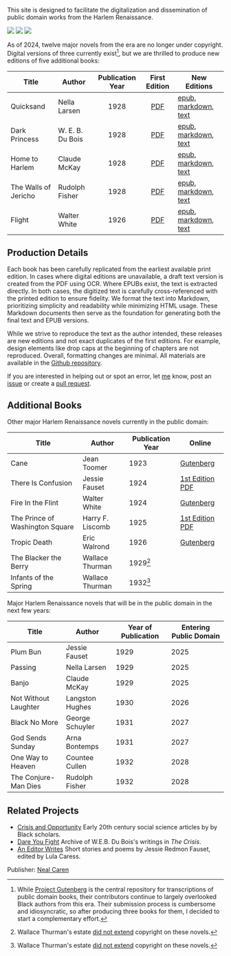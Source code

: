 This site is designed to facilitate the digitalization and dissemination of public domain works from the Harlem Renaissance. 

[![](https://github.com/nealcaren/crisis-and-opportunity-books/raw/main/books/dark-princess/dark-princess-1928.jpg)](https://github.com/nealcaren/crisis-and-opportunity-books/raw/main/books/dark-princess/dark-princess-1928.epub) [![](https://github.com/nealcaren/crisis-and-opportunity-books/raw/main/books/dark-princess/dark-princess-1928.jpg)](https://github.com/nealcaren/crisis-and-opportunity-books/raw/main/books/dark-princess/dark-princess-1928.epub) [![](https://github.com/nealcaren/crisis-and-opportunity-books/raw/main/books/dark-princess/dark-princess-1928.jpg)](https://github.com/nealcaren/crisis-and-opportunity-books/raw/main/books/dark-princess/dark-princess-1928.epub)


As of 2024, twelve major novels from the era are no longer under copyright. Digital versions of three currently exist[^g], but we are thrilled to produce new editions of five additional books:

[^g]: While [Project Gutenberg](http://gutenberg.org) is the central repository for transcriptions of public domain books, their contributors continue to largely overlooked Black authors from this era. Their submission process is cumbersome and idiosyncratic, so after producing three books for them, I decided to start a complementary effort. 


| Title                          | Author            | Publication Year | First Edition | New Editions | 
|-------------------------------|-------------------|:-------------------:|:----: |------ |
| Quicksand                     | Nella Larsen      | 1928 | [PDF](https://raw.githubusercontent.com/nealcaren/crisis-and-opportunity-books/main/books/quicksand/quicksand-1928.pdf)                | [epub](https://raw.githubusercontent.com/nealcaren/crisis-and-opportunity-books/main/books/quicksand/quicksand.epub), [markdown](https://raw.githubusercontent.com/nealcaren/crisis-and-opportunity-books/main/books/quicksand/quicksand.md), [text](https://raw.githubusercontent.com/nealcaren/crisis-and-opportunity-books/main/books/quicksand/quicksand.txt) |
| Dark Princess                | W. E. B. Du Bois  | 1928             | [PDF](https://github.com/nealcaren/crisis-and-opportunity-books/raw/main/books/dark-princess/dark-princess-1928.pdf)  | [epub](https://github.com/nealcaren/crisis-and-opportunity-books/raw/main/books/dark-princess/dark-princess.epub), [markdown](https://github.com/nealcaren/crisis-and-opportunity-books/raw/main/books/dark-princess/dark-princess.md), [text](https://github.com/nealcaren/crisis-and-opportunity-books/raw/main/books/dark-princess/dark-princess.txt) |
| Home to Harlem                | Claude McKay      | 1928        | [PDF](https://raw.githubusercontent.com/nealcaren/crisis-and-opportunity-books/main/books/home-to-harlem/home-to-harlem-1928.pdf)    |  [epub](https://raw.githubusercontent.com/nealcaren/crisis-and-opportunity-books/main/books/home-to-harlem/home-to-harlem.epub), [markdown](https://raw.githubusercontent.com/nealcaren/crisis-and-opportunity-books/main/books/home-to-harlem/home-to-harlem.md), [text](https://raw.githubusercontent.com/nealcaren/crisis-and-opportunity-books/main/books/home-to-harlem/home-to-harlem.txt) |
| The Walls of Jericho              | Rudolph Fisher    | 1928       |  [PDF](https://raw.githubusercontent.com/nealcaren/crisis-and-opportunity-books/main/books/the-walls-of-jericho/the-walls-of-jericho-1928.pdf)     | [epub](https://raw.githubusercontent.com/nealcaren/crisis-and-opportunity-books/main/books/the-walls-of-jericho/the-walls-of-jericho.epub), [markdown](https://raw.githubusercontent.com/nealcaren/crisis-and-opportunity-books/main/books/the-walls-of-jericho/the-walls-of-jericho.md), [text](https://raw.githubusercontent.com/nealcaren/crisis-and-opportunity-books/main/books/the-walls-of-jericho/the-walls-of-jericho.txt) | 
| Flight | Walter White | 1926 | [PDF](https://raw.githubusercontent.com/nealcaren/crisis-and-opportunity-books/main/books/flight/flight.epub) |[epub](https://raw.githubusercontent.com/nealcaren/crisis-and-opportunity-books/main/books/flight/flight.epub), [markdown](https://raw.githubusercontent.com/nealcaren/crisis-and-opportunity-books/main/books/flight/flight.md), [text](https://raw.githubusercontent.com/nealcaren/crisis-and-opportunity-books/main/books/flight/flight.txt)


## Production Details

Each book has been carefully replicated from the earliest available print edition. In cases where digital editions are unavailable, a draft text version is created from the PDF using OCR. Where EPUBs exist, the text is  extracted directly. In both cases, the digitized text is carefully cross-referenced with the printed edition to ensure fidelity.  We format the text into Markdown, prioritizing simplicity and readability while minimizing HTML usage. These Markdown documents then serve as the foundation for generating both the final text and EPUB versions. 

While we strive to reproduce the text as the author intended, these releases are new editions and not exact duplicates of the first editions. For example, design elements like drop caps at the beginning of chapters are not reproduced. Overall, formatting changes are minimal. All materials are available in the [Github repository](https://github.com/nealcaren/crisis-and-opportunity-books).

If you are interested in helping out or spot an error, let [me](mailto:neal.caren@gmail.com) know, post an [issue](https://github.com/nealcaren/crisis-and-opportunity-books/issues) or create a [pull request](https://github.com/nealcaren/crisis-and-opportunity-books/pulls).


## Additional Books

Other major Harlem Renaissance novels currently in the public domain:

| Title                          | Author            | Publication Year | Online
|-------------------------------|-------------------|---------------------|---------------------|
| Cane                          | Jean Toomer       | 1923                | [Gutenberg](https://www.gutenberg.org/ebooks/60093) |
| There Is Confusion            | Jessie Fauset     | 1924                | [1st Edition PDF](https://www.google.com/books/edition/There_is_Confusion/_xXR-y0YdxoC?hl=en) |
| Fire In the Flint             | Walter White      | 1924                | [Gutenberg](https://www.gutenberg.org/ebooks/69877) |
| The Prince of Washington Square | Harry F. Liscomb | 1925                | [1st Edition PDF](https://www.google.com/books/edition/The_Prince_of_Washington_Square/4h0vAQAAIAAJ?hl=en&gbpv=0) |
| Tropic Death                  | Eric Walrond      | 1926                | [Gutenberg](https://www.gutenberg.org/ebooks/71465) |
| The Blacker the Berry         | Wallace Thurman   | 1929[^1]                |
| Infants of the Spring         | Wallace Thurman   | 1932[^1]                |


[^1]: Wallace Thurman's estate [did not extend]( https://exhibits.stanford.edu/copyrightrenewals/catalog?exhibit_id=copyrightrenewals&search_field=search&q=Wallace+Thurman) copyright on these novels. 

Major Harlem Renaissance novels that will be in the public domain in the next few years:

| Title                          | Author            | Year of Publication | Entering Public Domain |
|-------------------------------|-------------------|---------------------|---------------------|
| Plum Bun                      | Jessie Fauset     | 1929                | 2025 |
| Passing                       | Nella Larsen      | 1929                | 2025 |
| Banjo                         | Claude McKay      | 1929                | 2025 |
| Not Without Laughter          | Langston Hughes   | 1930                | 2026 |
| Black No More                 | George Schuyler   | 1931                | 2027 |
| God Sends Sunday              | Arna Bontemps     | 1931                | 2027 |
| One Way to Heaven             | Countee Cullen    | 1932                | 2028 |
| The Conjure-Man Dies          | Rudolph Fisher    | 1932                | 2028 |


## Related Projects

* [Crisis and Opportunity](https://www.crisisopportunity.org) Early 20th century social science articles by by Black scholars.
* [Dare You Fight](https://www.dareyoufight.org) Archive of W.E.B. Du Bois's writings in *The Crisis*.
* [An Editor Writes](https://www.amazon.com/Editor-Writes-Stories-Jessie-Redmon-ebook/dp/B0CLQ8S9SY/ref=sr_1_1?crid=QS0PVF4W0TAA&keywords=an+editor+writes+jessie&qid=1703967452&sprefix=an+editor+writes+jessie%2Caps%2C153&sr=8-1) Short stories and poems by Jessie Redmon Fauset, edited by Lula Caress.

Publisher: [Neal Caren](https://nealcaren.org)